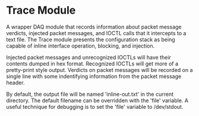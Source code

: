 Trace Module
============

A wrapper DAQ module that records information about packet message verdicts,
injected packet messages, and IOCTL calls that it intercepts to a text file.
The Trace module presents the configuration stack as being capable of inline
interface operation, blocking, and injection.

Injected packet messages and unrecognized IOCTLs will have their contents
dumped in hex format.  Recognized IOCTLs will get more of a pretty-print style
output.  Verdicts on packet messages will be recorded on a single line with
some indentifying information from the packet message header.

By default, the output file will be named 'inline-out.txt' in the current
directory.  The default filename can be overridden with the 'file' variable. A
useful technique for debugging is to set the 'file' variable to /dev/stdout.
